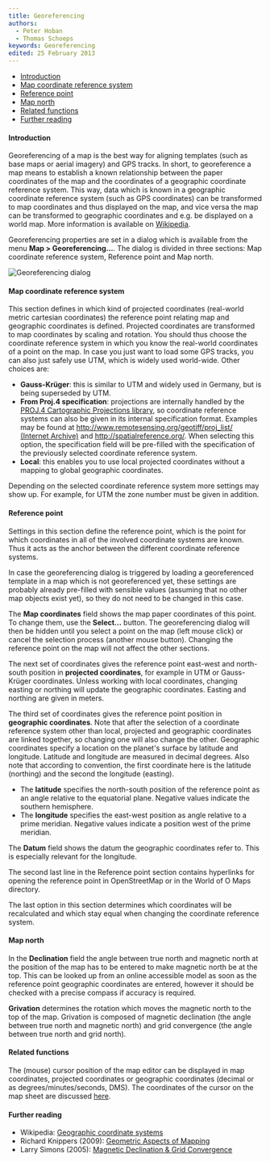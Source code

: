 ```yaml
---
title: Georeferencing
authors:
  - Peter Hoban
  - Thomas Schoeps
keywords: Georeferencing
edited: 25 February 2013
---
```


<ul>
<li><a href="#intro">Introduction</a></li>
<li><a href="#map_crs">Map coordinate reference system</a></li>
<li><a href="#ref_point">Reference point</a></li>
<li><a href="#map_north">Map north</a></li>
<li><a href="#related">Related functions</a></li>
<li><a href="#further_reading">Further reading</a></li>
</ul>

<h4 id="intro">Introduction</h4>
<p>Georeferencing of a map is the best way for aligning templates (such as base maps or aerial imagery) and GPS tracks. In short, to georeference a map means to establish a known relationship between the paper coordinates of the map and the coordinates of a geographic coordinate reference system. This way, data which is known in a geographic coordinate reference system (such as GPS coordinates) can be transformed to map coordinates and thus displayed on the map, and vice versa the map can be transformed to geographic coordinates and e.g. be displayed on a world map. More information is available on <a href="http://en.wikipedia.org/wiki/Georeferencing">Wikipedia</a>.</p>

<p>Georeferencing properties are set in a dialog which is available from the menu <b>Map &gt; Georeferencing...</b>. The dialog is divided in three sections: Map coordinate reference system, Reference point and Map north.</p>

<img src="images/georeferencing.png" alt='Georeferencing dialog'>

<h4 id="map_crs">Map coordinate reference system</h4>

<p>This section defines in which kind of projected coordinates (real-world metric cartesian coordinates) the reference point relating map and geographic coordinates is defined. Projected coordinates are transformed to map coordinates by scaling and rotation. You should thus choose the coordinate reference system in which you know the real-world coordinates of a point on the map. In case you just want to load some GPS tracks, you can also just safely use UTM, which is widely used world-wide. Other choices are:</p>

<ul>
<li><b>Gauss-Kr&uuml;ger</b>: this is similar to UTM and widely used in Germany, but is being superseded by UTM.</li>
<li><b>From Proj.4 specification</b>: projections are internally handled by the <a href="http://proj4.org/">PROJ.4 Cartographic Projections library</a>, so coordinate reference systems can also be given in its internal specification format. Examples may be found at <a href="https://web.archive.org/web/20160802172057/http://www.remotesensing.org/geotiff/proj_list/">http://www.remotesensing.org/geotiff/proj_list/ (Internet Archive)</a> and <a href="http://spatialreference.org/">http://spatialreference.org/</a>. When selecting this option, the specification field will be pre-filled with the specification of the previously selected coordinate reference system.</li>
<li><b>Local</b>: this enables you to use local projected coordinates without a mapping to global geographic coordinates.</li>
</ul>

<p>Depending on the selected coordinate reference system more settings may show up. For example, for UTM the zone number must be given in addition.</p>


<h4 id="ref_point">Reference point</h4>

<p>Settings in this section define the reference point, which is the point for which coordinates in all of the involved coordinate systems are known. Thus it acts as the anchor between the different coordinate reference systems.</p>

<p>In case the georeferencing dialog is triggered by loading a georeferenced template in a map which is not georeferenced yet, these settings are probably already pre-filled with sensible values (assuming that no other map objects exist yet), so they do not need to be changed in this case.</p>

<p>The <b>Map coordinates</b> field shows the map paper coordinates of this point. To change them, use the <b>Select...</b> button. The georeferencing dialog will then be hidden until you select a point on the map (left mouse click) or cancel the selection process (another mouse button). Changing the reference point on the map will not affect the other sections.</p>

<p>The next set of coordinates gives the reference point east-west and north-south position in <b>projected coordinates</b>, for example in UTM or Gauss-Kr&uuml;ger coordinates. Unless working with local coordinates, changing easting or northing will update the geographic coordinates. Easting and northing are given in meters.</p>

<p>The third set of coordinates gives the reference point position in <b>geographic coordinates</b>. Note that after the selection of a coordinate reference system other than local, projected and geographic coordinates are linked together, so changing one will also change the other. Geographic coordinates specify a location on the planet's surface by 
latitude and longitude. Latitude and longitude are measured in decimal degrees. Also note that according to convention, the first coordinate here is the latitude (northing) and the second the longitude (easting).</p>
<ul>
<li>The <b>latitude</b> specifies the north-south position of the reference point as an angle relative to the equatorial plane. Negative values indicate the southern hemisphere.</li>
<li>The <b>longitude</b> specifies the east-west position as angle relative to a prime meridian. Negative values indicate a position west of the prime meridian.</li>
</ul>
<p>The <b>Datum</b> field shows the datum the geographic coordinates refer to. This is especially relevant for the longitude.</p>

<p>The second last line in the Reference point section contains hyperlinks for opening the reference point in OpenStreetMap or in the World of O Maps directory.</p>

<p>The last option in this section determines which coordinates will be recalculated and which stay equal when changing the coordinate reference system.</p>


<h4 id="map_north">Map north</h4>

<p>In the <b>Declination</b> field the angle between true north and magnetic north at the position of the map has to be entered to make magnetic north be at the top. This can be looked up from an online accessible model as soon as the reference point geographic coordinates are entered, however it should be checked with a precise compass if accuracy is required.</p>

<p><b>Grivation</b> determines the rotation which moves the magnetic north to the top of the map. Grivation is composed of magnetic declination (the angle between true north and magnetic north) and grid convergence (the angle between true north and grid north).</p>


<h4 id="related">Related functions</h4>
<p>The (mouse) cursor position of the map editor can be displayed in map coordinates, projected coordinates or geographic coordinates (decimal or as degrees/minutes/seconds, DMS). The coordinates of the cursor on the map sheet are discussed <a href="view_menu.md#coorddisplay">here</a>.</p>

<h4 id="further_reading">Further reading</h4>
<ul>
<li>Wikipedia: <a href="http://en.wikipedia.org/wiki/Geographic_coordinate_system">Geographic coordinate systems</a></li>
<li>Richard Knippers (2009): <a href="http://kartoweb.itc.nl/geometrics/">Geometric Aspects of Mapping</a></li>
<li>Larry Simons (2005): <a href="http://www.threelittlemaids.co.uk/magdec/explain.html">Magnetic Declination &amp; Grid Convergence</a></li>
</ul>

